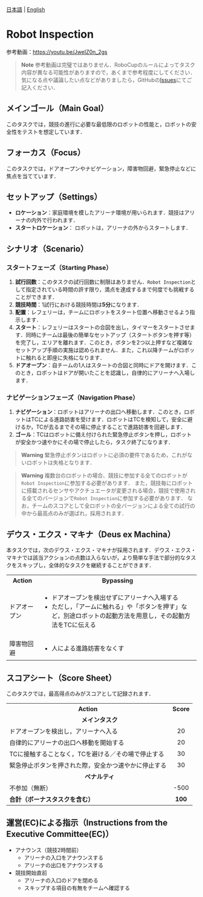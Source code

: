 [日本語](./ri_ja.md) | [English](./ri_en.md)

# Robot Inspection

参考動画：https://youtu.be/JweIZ0n_2gs

> **Note**
> 参考動画は完璧ではありません．RoboCupのルールによってタスク内容が異なる可能性がありますので，あくまで参考程度にしてください．
> 気になる点や議論したい点などがありましたら，GitHubの[Issues](https://github.com/RoboCupAtHomeJP/Rule2023/issues)にてご記入ください．

## メインゴール（Main Goal）

このタスクでは，競技の進行に必要な最低限のロボットの性能と，ロボットの安全性をテストを想定しています．


## フォーカス（Focus）

このタスクでは，ドアオープンやナビゲーション，障害物回避，緊急停止などに焦点を当てています．


## セットアップ（Settings）

- **ロケーション**：家庭環境を模したアリーナ環境が用いられます．競技はアリーナの内外で行われます．
- **スタートロケーション**： ロボットは，アリーナの外からスタートします．


## シナリオ（Scenario）

### スタートフェーズ（Starting Phase）

1. **試行回数**：このタスクの試行回数に制限はありません．`Robot Inspection`として指定されている時間の許す限り，満点を達成するまで何度でも挑戦することができます．
1. **競技時間**：1試行における競技時間は**5分**になります． 
1. **配置**：レフェリーは，チームにロボットをスタート位置へ移動させるよう指示します．
1. **スタート**：レフェリーはスタートの合図を出し，タイマーをスタートさせます．同時にチームは最後の簡単なセットアップ（スタートボタンを押す等）を完了し，エリアを離れます．このとき，ボタンを2つ以上押すなど複雑なセットアップ手順の実施は認められません．また，これ以降チームがロボットに触れると即座に失格になります．
1. **ドアオープン**：自チームの1人はスタートの合図と同時にドアを開けます．このとき，ロボットはドアが開いたことを認識し，自律的にアリーナへ入場します．

### ナビゲーションフェーズ（Navigation Phase）

1. **ナビゲーション**：ロボットはアリーナの出口へ移動します．このとき，ロボットはTCによる進路妨害を受けます．ロボットはTCを検知して，安全に避けるか，TCが去るまでその場に停止することで進路妨害を回避します．
1. **ゴール**：TCはロボットに備え付けられた緊急停止ボタンを押し，ロボットが安全かつ速やかにその場で停止したら，タスク終了になります．

> **Warning**
> 緊急停止ボタンはロボットに必須の要件であるため，これがないロボットは失格となります．

> **Warning**
> 複数台のロボットの場合、競技に参加する全てのロボットが`Robot Inspection`に参加する必要があります．
> また，競技毎にロボットに搭載されるセンサやアクチュエータが変更される場合，競技で使用される全てのバージョンで`Robot Inspection`に参加する必要があります．
> なお，チームのスコアとして全ロボットの全バージョンによる全ての試行の中から最高点のみが選ばれ，採用されます．


## デウス・エクス・マキナ（Deus ex Machina）

本タスクでは，次のデウス・エクス・マキナが採用されます．デウス・エクス・マキナでは該当アクションの点数は入らないが，より簡単な手法で部分的なタスクをスキップし，全体的なタスクを継続することができます．

<table>
  <tr>
    <th> <b>Action<b> </th>
    <th> <b>Bypassing<b> </th>
  </tr>
  <tr>
    <td> ドアオープン </td>
    <td>
      <ul>
        <li> ドアオープンを検出せずにアリーナへ入場する </li>
        <li> ただし，「アームに触れる」や「ボタンを押す」など，別途ロボットの起動方法を用意し，その起動方法をTCに伝える </li>
      </ul> 
    </td>
  </tr>
   <tr>
    <td> 障害物回避 </td>
    <td>
      <ul>
        <li> 人による進路妨害をなくす </li>
      </ul> 
    </td>
  </tr>
</table>

   
## スコアシート（Score Sheet）

このタスクでは，最高得点のみがスコアとして記録されます．

<table>
  <tr>
    <th> <b>Action</b> </th>
    <th> <b>Score</b> </th>
  </tr>
  <tr>
    <td colspan="2" align="center"> <b>メインタスク</b> </td>
  </tr>
  <tr>
    <td> ドアオープンを検出し，アリーナへ入る </td>
    <td align="center"> 20 </td>
  </tr>
  <tr>
    <td> 自律的にアリーナの出口へ移動を開始する </td>
    <td align="center"> 20 </td>
  </tr>
  <tr>
    <td> TCに接触することなく，TCを避ける／その場で停止する </td>
    <td align="center"> 30 </td>
  </tr>
  <tr>
    <td> 緊急停止ボタンを押された際，安全かつ速やかに停止する </td>
    <td align="center"> 30 </td>
  </tr>
  <tr>
    <td colspan="2" align="center"> <b>ペナルティ</b> </td>
  </tr>
  <tr>
    <td> 不参加（無断） </td>
    <td align="center"> -500 </td>
  </tr>
  <tr>
    <td> <b>合計（ボーナスタスクを含む）</b> </td>
    <td align="center"> <b>100</b> </td>
  </tr>
</table>


## 運営(EC)による指示（Instructions from the Executive Committee(EC)）

- アナウンス（競技2時間前）
  - アリーナの入口をアナウンスする
  - アリーナの出口をアナウンスする
- 競技開始直前
  - アリーナの入口のドアを閉める
  - スキップする項目の有無をチームへ確認する
